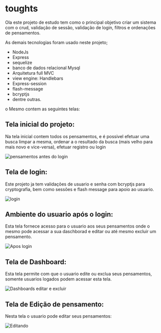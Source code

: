 # toughts

Ola este projeto de estudo tem como o principal objetivo criar um sistema com o crud, validação de sessão, validação de login, filtros e ordenações de pensamentos.

As demais tecnologias foram usado neste projeto;

* NodeJs
* Express
* sequelize
* banco de dados relacional Mysql
* Arquitetura full MVC
* view engine: Handlebars
* Express-session
* flash-message 
* bcryptjs
* dentre outras.

o Mesmo contem as seguintes telas:

## Tela inicial do projeto:
Na tela inicial contem todos os pensamentos, e é possivel efetuar uma busca limpar a mesma, ordenar a o resultado da busca (mais velho para mais novo e vice-versa), efetuar registro ou login

![pensamentos antes do login](https://user-images.githubusercontent.com/29904658/213255518-2c4c0c16-99c9-40ac-8086-c7c001e22306.png)

## Tela de login:
Este projeto ja tem validações de usuario e senha com bcryptjs para cryptografia, bem como sessões e flash message para apoio ao usuario.

![login](https://user-images.githubusercontent.com/29904658/213256088-0d3f68eb-a4a7-4373-81fb-a1154af5aca5.png)

## Ambiente do usuario após o login:
Esta tela fornece acesso para o usuario aos seus pensamentos onde o mesmo pode acessar a sua daschborad e editar ou até mesmo excluir um pensamento.

![Apos login](https://user-images.githubusercontent.com/29904658/213256947-2233bf54-6739-439a-9fdc-ee8f4a53f3b7.png)

## Tela de Dashboard:
Esta tela permite com que o usuario edite ou exclua seus pensamentos, somente usuarios logados podem acessar esta tela.

![Dashboards editar e excluir](https://user-images.githubusercontent.com/29904658/213258172-8285d875-e180-418d-abc4-cf23f7affa90.png)

## Tela de Edição de pensamento:
Nesta tela o usuario pode editar seus pensamentos:

![Editando](https://user-images.githubusercontent.com/29904658/213258331-492e702b-1640-4246-9012-ed2ae958523c.png)








